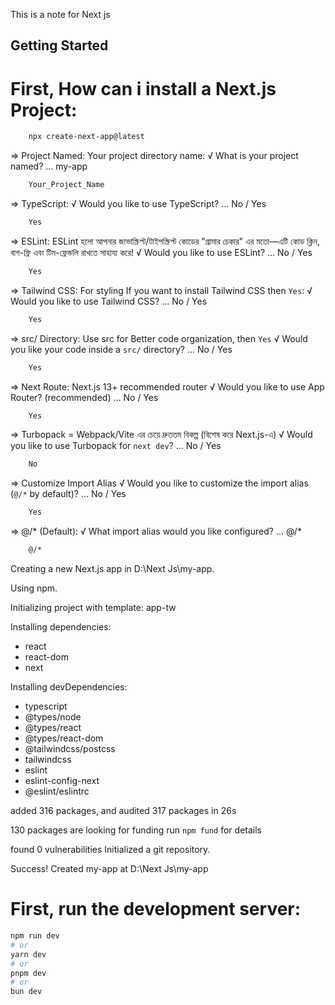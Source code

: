 This is a note for Next js 

## Getting Started

# First, How can i install a Next.js Project:

```bash
    npx create-next-app@latest
```

=> Project Named: Your project directory name:
√ What is your project named? ... my-app

```bash
    Your_Project_Name
```

=> TypeScript:
√ Would you like to use TypeScript? ... No / Yes

```bash
    Yes
```


=> ESLint: ESLint হলো আপনার জাভাস্ক্রিপ্ট/টাইপস্ক্রিপ্ট কোডের "গ্রামার চেকার" এর মতো—এটি কোড ক্লিন, বাগ-ফ্রি এবং টিম-ফ্রেন্ডলি রাখতে সাহায্য করে!
√ Would you like to use ESLint? ... No / Yes

```bash
    Yes
```

=> Tailwind CSS: For styling If you want to install Tailwind CSS then `Yes`:
√ Would you like to use Tailwind CSS? ... No / Yes

```bash
    Yes
```

=> src/ Directory: Use src for Better code organization, then `Yes`
√ Would you like your code inside a `src/` directory? ... No / Yes

```bash
    Yes
```
 
=> Next Route: Next.js 13+ recommended router
√ Would you like to use App Router? (recommended) ... No / Yes

```bash
    Yes
```

=> Turbopack = Webpack/Vite এর চেয়ে দ্রুততম বিকল্প (বিশেষ করে Next.js-এ)
√ Would you like to use Turbopack for `next dev`? ... No / Yes

```bash
    No
```

=> Customize Import Alias 
√ Would you like to customize the import alias (`@/*` by default)? ... No / Yes

```bash
    Yes
```

=> @/* (Default):
√ What import alias would you like configured? ... @/*

```bash
    @/*
```

Creating a new Next.js app in D:\Next Js\my-app.

Using npm.

Initializing project with template: app-tw


Installing dependencies:
- react
- react-dom
- next

Installing devDependencies:
- typescript
- @types/node
- @types/react
- @types/react-dom
- @tailwindcss/postcss
- tailwindcss
- eslint
- eslint-config-next
- @eslint/eslintrc

added 316 packages, and audited 317 packages in 26s

130 packages are looking for funding
  run `npm fund` for details

found 0 vulnerabilities
Initialized a git repository.

Success! Created my-app at D:\Next Js\my-app




# First, run the development server:

```bash
npm run dev
# or
yarn dev
# or
pnpm dev
# or
bun dev
```

